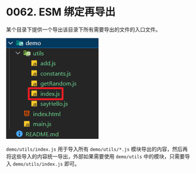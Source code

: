 # 0062. ESM 绑定再导出

某个目录下提供一个导出该目录下所有需要导出的文件的入口文件。

![](md-imgs/2024-09-29-15-11-04.png)

`demo/utils/index.js` 用于导入所有 `demo/utils/*.js` 模块导出的内容，然后再将这些导入的内容统一导出，外部如果需要使用 `demo/utils` 中的模块，只需要导入 `demo/utils/index.js` 即可。